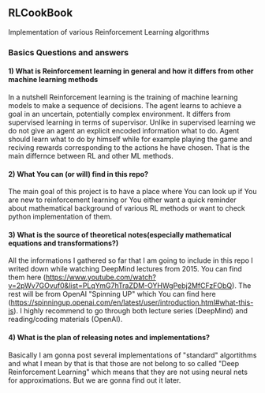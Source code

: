 ## RLCookBook
Implementation of various Reinforcement Learning algorithms

### Basics Questions and answers
#### 1) What is Reinforcement learning in general and how it differs from other machine learning methods
In a nutshell Reinforcement learning is the training of machine learning models to make a sequence of decisions. The agent learns to achieve a goal in an uncertain, potentially complex environment. It differs from supervised learning in terms of supervisor. Unlike in supervised learning we do not give an agent an explicit encoded information what to do. Agent should learn what to do by himself while for example playing the game and reciving rewards corresponding to the actions he have chosen. That is the main differnce between RL and other ML methods.

#### 2) What You can (or will) find in this repo?
The main goal of this project is to have a place where You can look up if You are new to reinforcement learning or You either want
a quick reminder about mathematical background of various RL methods or want to check python implementation of them.

#### 3) What is the source of theoretical notes(especially mathematical equations and transformations?)
All the informations I gathered so far that I am going to include in this repo I writed down while watching DeepMind lectures from
2015. You can find them here (https://www.youtube.com/watch?v=2pWv7GOvuf0&list=PLqYmG7hTraZDM-OYHWgPebj2MfCFzFObQ). The rest will be
from OpenAI "Spinning UP" which You can find here (https://spinningup.openai.com/en/latest/user/introduction.html#what-this-is). I highly recommend to go through both lecture series (DeepMind) and reading/coding materials (OpenAI).

#### 4) What is the plan of releasing notes and implementations?
Basically I am gonna post several implementations of "standard" algortithms and what I mean by that is that those are not belong to so 
called "Deep Reinforcement Learning" which means that they are not using neural nets for approximations. But we are gonna find out it later. 
